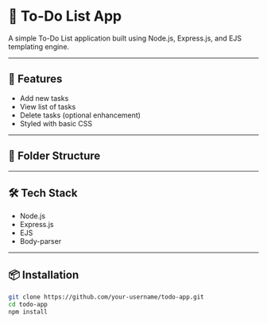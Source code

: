 # 📝 To-Do List App

A simple To-Do List application built using Node.js, Express.js, and EJS templating engine.

---

## 🚀 Features

- Add new tasks
- View list of tasks
- Delete tasks (optional enhancement)
- Styled with basic CSS

---

## 📁 Folder Structure



---

## 🛠 Tech Stack

- Node.js
- Express.js
- EJS
- Body-parser

---

## 📦 Installation

```bash
git clone https://github.com/your-username/todo-app.git
cd todo-app
npm install
